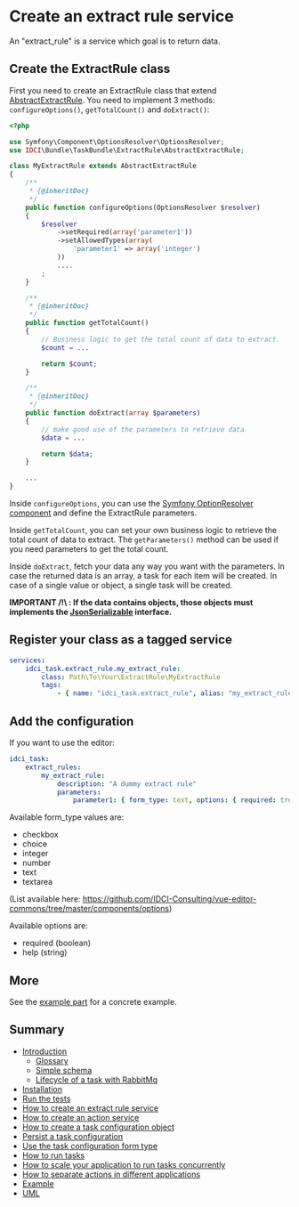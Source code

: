 Create an extract rule service
==============================

An "extract_rule" is a service which goal is to return data.

Create the ExtractRule class
------------------------------

First you need to create an ExtractRule class that extend [AbstractExtractRule](../../ExtractRule/AbstractExtractRule.php).
You need to implement 3 methods: `configureOptions()`, `getTotalCount()` and `doExtract()`:

```php
<?php

use Symfony\Component\OptionsResolver\OptionsResolver;
use IDCI\Bundle\TaskBundle\ExtractRule\AbstractExtractRule;

class MyExtractRule extends AbstractExtractRule
{
    /**
     * {@inheritDoc}
     */
    public function configureOptions(OptionsResolver $resolver)
    {
        $resolver
            ->setRequired(array('parameter1'))
            ->setAllowedTypes(array(
                'parameter1' => array('integer')
            ))
            ....
        ;
    }

    /**
     * {@inheritDoc}
     */
    public function getTotalCount()
    {
        // Business logic to get the total count of data to extract.
        $count = ...

        return $count;
    }

    /**
     * {@inheritDoc}
     */
    public function doExtract(array $parameters)
    {
        // make good use of the parameters to retrieve data
        $data = ...

        return $data;
    }

    ...
}
```

Inside `configureOptions`, you can use the [Symfony OptionResolver component](http://symfony.com/doc/current/components/options_resolver.html)
and define the ExtractRule parameters.

Inside `getTotalCount`, you can set your own business logic to retrieve the total count of data to extract.
The `getParameters()` method can be used if you need parameters to get the total count.

Inside `doExtract`, fetch your data any way you want with the parameters.
In case the returned data is an array, a task for each item will be created.
In case of a single value or object, a single task will be created.

**IMPORTANT /!\ : If the data contains objects, those objects must implements the [JsonSerializable](http://php.net/manual/en/class.jsonserializable.php) interface.**

Register your class as a tagged service
---------------------------------------

```yml
services:
    idci_task.extract_rule.my_extract_rule:
        class: Path\To\Your\ExtractRule\MyExtractRule
        tags:
            - { name: "idci_task.extract_rule", alias: "my_extract_rule" }
```

Add the configuration
---------------------

If you want to use the editor:

```yml
idci_task:
    extract_rules:
        my_extract_rule:
            description: "A dummy extract rule"
            parameters:
                parameter1: { form_type: text, options: { required: true } }
```

Available form_type values are:
* checkbox
* choice
* integer
* number
* text
* textarea

(List available here: https://github.com/IDCI-Consulting/vue-editor-commons/tree/master/components/options)

Available options are:
* required (boolean)
* help (string)

More
----

See the [example part](example.md) for a concrete example.

Summary
-------

- [Introduction](../../README.md#introduction)
    - [Glossary](../../README.md#glossary)
    - [Simple schema](../../README.md#simple-schema)
    - [Lifecycle of a task with RabbitMq](../../README.md#lifecycle-of-a-task-with-rabbitmq)
- [Installation](../../README.md#installation)
- [Run the tests](../../README.md#run-the-tests)
- [How to create an extract rule service](how_to_create_extract_rule_service.md)
- [How to create an action service](how_to_create_action_service.md)
- [How to create a task configuration object](how_to_create_task_configuration_object.md)
- [Persist a task configuration](persist_task_configurations.md)
- [Use the task configuration form type](editors.md)
- [How to run tasks](how_to_run_tasks.md)
- [How to scale your application to run tasks concurrently](scalability.md)
- [How to separate actions in different applications](routing.md)
- [Example](example.md)
- [UML](uml.md)
